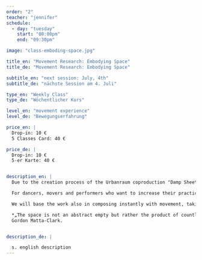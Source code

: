 ```yaml
---
order: "2"
teacher: "jennifer"
schedule:
  - day: "tuesday"
    start: "08:00pm"
    end: "09:30pm"

image: "class-emboding-space.jpg"

title_en: "Movement Research: Embodying Space"
title_de: "Movement Research: Embodying Space"

subtitle_en: "next session: July, 4th"
subtitle_de: "nächste Session am 4. Juli"

type_en: "Weekly Class"
type_de: "Wöchentlicher Kurs"

level_en: "movement experience"
level_de: "Bewegungserfahrung"

price_en: |  
  Drop-in: 10 €  
  5 Classes Card: 40 €  

price_de: |
  Drop-in: 10 €  
  5-er Karte: 40 €  


description_en: |
  Due to the creation process of the Urbanraum coproduction "Damp Sheets/The Expanded Being Project" the sessions on the 20th and 27th of June must be cancelled. The next session will take place on the 4th of July!

  For dancers, movers and performers who want to increase their practice in the world of movement. This time i will focus the practice on the expanded body as subject for composition with movement. 

  We will base the work also in composing instantly with movement, taking awareness of each movement´s presence in space and time. For this process of research i will give special attention to the perception of a multisensorial body that expands and make its surrounding part of itself. The extent here, expresses itself through movement, which depends on the way one draws space through perception and imagination. 

  *„The space is not an abstract empty but rather the product of countless concrete moments.“* 
  Gordon Matta-Clark.


description_de: |

  s. english description
---
```

